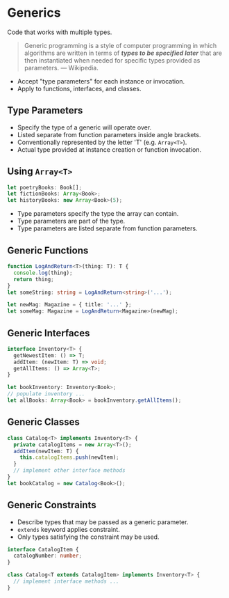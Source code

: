 # Generics

Code that works with multiple types.

> Generic programming is a style of computer programming in which algorithms are written in terms of ***types to be specified later*** that are then instantiated when needed for specific types provided as parameters. — Wikipedia.

* Accept "type parameters" for each instance or invocation.
* Apply to functions, interfaces, and classes.

## Type Parameters

* Specify the type of a generic will operate over.
* Listed separate from function parameters inside angle brackets.
* Conventionally represented by the letter 'T' (e.g. `Array<T>`).
* Actual type provided at instance creation or function invocation.

## Using `Array<T>`

```typescript
let poetryBooks: Book[];
let fictionBooks: Array<Book>;
let historyBooks: new Array<Book>(5);
```

* Type parameters specify the type the array can contain.
* Type parameters are part of the type.
* Type parameters are listed separate from function parameters.

## Generic Functions

```typescript
function LogAndReturn<T>(thing: T): T {
  console.log(thing);
  return thing;
}
let someString: string = LogAndReturn<string>('...');

let newMag: Magazine = { title: '...' };
let someMag: Magazine = LogAndReturn<Magazine>(newMag);
```

## Generic Interfaces

```typescript
interface Inventory<T> {
  getNewestItem: () => T;
  addItem: (newItem: T) => void;
  getAllItems: () => Array<T>;
}

let bookInventory: Inventory<Book>;
// populate inventory ...
let allBooks: Array<Book> = bookInventory.getAllItems();
```

## Generic Classes

```typescript
class Catalog<T> implements Inventory<T> {
  private catalogItems = new Array<T>();
  addItem(newItem: T) {
    this.catalogItems.push(newItem);
  }
  // implement other interface methods
}
let bookCatalog = new Catalog<Book>();
```

## Generic Constraints

* Describe types that may be passed as a generic parameter.
* `extends` keyword applies constraint.
* Only types satisfying the constraint may be used.

```typescript
interface CatalogItem {
  catalogNumber: number;
}

class Catalog<T extends CatalogItem> implements Inventory<T> {
  // implement interface methods ...
}
```